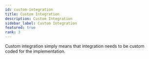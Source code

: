 ```yaml
---
id: custom-integration
title: Custom Integration
description: Custom Integration
sidebar_label: Custom Integration
featured: true
rank: 3
---
```

 
Custom integration simply means that integration needs to be custom coded for the implementation.